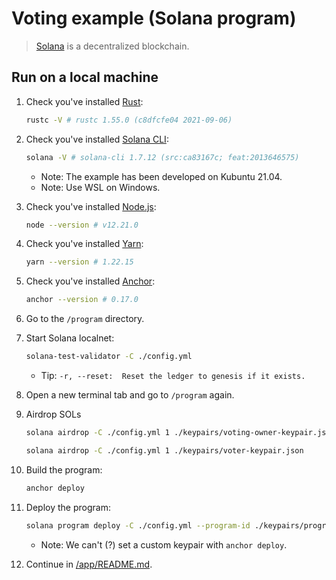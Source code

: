 # Voting example (Solana program)

> [Solana](https://solana.com/) is a decentralized blockchain.

## Run on a local machine

1. Check you've installed [Rust](https://www.rust-lang.org/):
    ```bash
    rustc -V # rustc 1.55.0 (c8dfcfe04 2021-09-06)
    ```

1. Check you've installed [Solana CLI](https://docs.solana.com/cli/install-solana-cli-tools):
    ```bash
    solana -V # solana-cli 1.7.12 (src:ca83167c; feat:2013646575)
    ```
    - Note: The example has been developed on Kubuntu 21.04.
    - Note: Use WSL on Windows.

1. Check you've installed [Node.js](https://nodejs.org/):
    ```bash
    node --version # v12.21.0
    ```

1. Check you've installed [Yarn](https://yarnpkg.com/):
    ```bash
    yarn --version # 1.22.15
    ```

1. Check you've installed [Anchor](https://github.com/project-serum/anchor):
    ```bash
    anchor --version # 0.17.0
    ```

1. Go to the `/program` directory.

1. Start Solana localnet:
    ```bash
    solana-test-validator -C ./config.yml
    ```
    - Tip: `-r, --reset:  Reset the ledger to genesis if it exists.`

1. Open a new terminal tab and go to `/program` again.

1. Airdrop SOLs
    ```bash
    solana airdrop -C ./config.yml 1 ./keypairs/voting-owner-keypair.json

    solana airdrop -C ./config.yml 1 ./keypairs/voter-keypair.json
    ```

1. Build the program:
    ```bash
    anchor deploy
    ```

1. Deploy the program:
    ```bash
    solana program deploy -C ./config.yml --program-id ./keypairs/program-keypair.json ./target/deploy/voting_program.so
    ```
    - Note: We can't (?) set a custom keypair with `anchor deploy`.

1. Continue in [/app/README.md](../app/README.md).
